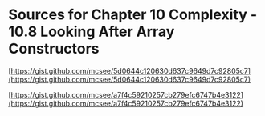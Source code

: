 # Sources for Chapter 10 Complexity - 10.8 Looking After Array Constructors


[https://gist.github.com/mcsee/5d0644c120630d637c9649d7c92805c7](https://gist.github.com/mcsee/5d0644c120630d637c9649d7c92805c7)

[https://gist.github.com/mcsee/a7f4c59210257cb279efc6747b4e3122](https://gist.github.com/mcsee/a7f4c59210257cb279efc6747b4e3122)